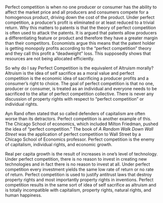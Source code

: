 
Perfect competition is when no one producer or consumer has the ability to affect the market price and all producers and consumers compete for a homogenous product, driving down the cost of the product. Under perfect competition, a producer’s profit is eliminated or at least reduced to a trivial return. Why this matters to patents is that the theory of perfect competition is often used to attack the patents. It is argued that patents allow producers a differentiating feature or product and therefore they have a greater margin than their competitors. Economists argue this means that the patent holder is getting monopoly profits according to the “perfect competition” theory and they call this profit a “deadweight” loss. This supposedly shows that resources are not being allocated efficiently.

So why do I say Perfect Competition is the equivalent of Altruism morally? Altruism is the idea of self sacrifice as a moral value and perfect competition is the economic idea of sacrificing a producer profits and a consumer’s right to choice. The goal of perfect competition is that no one, producer or consumer, is treated as an individual and everyone needs to be sacrificed to the altar of perfect competition collective. There is never any discussion of property rights with respect to “perfect competition” or individual rights.

Ayn Rand often stated that so called defenders of capitalism are often worse than its detractors. Perfect competition is another example of this. The Chicago School of economics, which included Milton Friedman, pushed the idea of “perfect competition.” The book of _A Random Walk Down Wall Street_ was the application of perfect competition to Wall Street by a Chicago School of Economics professor. Perfect competition is the enemy of capitalism, individual rights, and economic growth.

Real per capita growth is the result of increases in one’s level of technology. Under perfect competition, there is no reason to invest in creating new technologies and in fact there is no reason to invest at all. Under perfect competition every investment yields the same low rate of return or no rate of return. Perfect competition is used to justify antitrust laws that destroy property rights and most importantly property rights in inventions. Perfect competition results in the same sort of idea of self sacrifice as altruism and is totally incompatible with capitalism, property rights, natural rights, and human happiness.